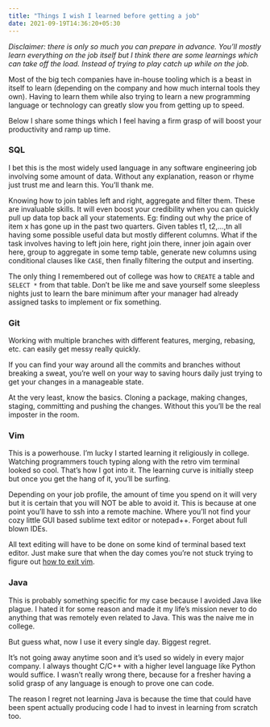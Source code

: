 ```yaml
---
title: "Things I wish I learned before getting a job"
date: 2021-09-19T14:36:20+05:30
---
```


*Disclaimer: there is only so much you can prepare in advance. You’ll mostly learn everything on the job itself but I think there are some learnings which can take off the load. Instead of trying to play catch up while on the job.*

Most of the big tech companies have in-house tooling which is a beast in itself to learn (depending on the company and how much internal tools they own). Having to learn them while also trying to learn a new programming language or technology can greatly slow you from getting up to speed.

Below I share some things which I feel having a firm grasp of will boost your productivity and ramp up time.

### SQL
I bet this is the most widely used language in any software engineering job involving some amount of data. Without any explanation, reason or rhyme just trust me and learn this. You’ll thank me.

Knowing how to join tables left and right, aggregate and filter them. These are invaluable skills. It will even boost your credibility when you can quickly pull up data top back all your statements. Eg: finding out why the price of item x has gone up in the past two quarters. Given tables t1, t2,…,tn all having some possible useful data but mostly different columns. What if the task involves having to left join here, right join there, inner join again over here, group to aggregate in some temp table, generate new columns using conditional clauses like `CASE`, then finally filtering the output and inserting.

The only thing I remembered out of college was how to `CREATE` a table and `SELECT *` from that table. Don’t be like me and save yourself some sleepless nights just to learn the bare minimum after your manager had already assigned tasks to implement or fix something.

### Git
Working with multiple branches with different features, merging, rebasing, etc. can easily get messy really quickly.

If you can find your way around all the commits and branches without breaking a sweat, you’re well on your way to saving hours daily just trying to get your changes in a manageable state.

At the very least, know the basics. Cloning a package, making changes, staging, committing and pushing the changes. Without this you’ll be the real imposter in the room.

### Vim
This is a powerhouse. I’m lucky I started learning it religiously in college. Watching programmers touch typing along with the retro vim terminal looked so cool. That’s how I got into it. The learning curve is initially steep but once you get the hang of it, you’ll be surfing.

Depending on your job profile, the amount of time you spend on it will very but it is certain that you will NOT be able to avoid it. This is because at one point you’ll have to ssh into a remote machine. Where you’ll not find your cozy little GUI based sublime text editor or notepad++. Forget about full blown IDEs.

All text editing will have to be done on some kind of terminal based text editor. Just make sure that when the day comes you’re not stuck trying to figure out [how to exit vim](https://stackoverflow.blog/2017/05/23/stack-overflow-helping-one-million-developers-exit-vim/).

### Java
This is probably something specific for my case because I avoided Java like plague. I hated it for some reason and made it my life’s mission never to do anything that was remotely even related to Java. This was the naive me in college.

But guess what, now I use it every single day. Biggest regret.

It’s not going away anytime soon and it’s used so widely in every major company. I always thought C/C++ with a higher level language like Python would suffice. I wasn’t really wrong there, because for a fresher having a solid grasp of any language is enough to prove one can code.

The reason I regret not learning Java is because the time that could have been spent actually producing code I had to invest in learning from scratch too.
